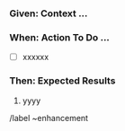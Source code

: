 ### Given: Context ...
<!-- WHEN? WHERE? WHO? -->
### When: Action To Do ...
* [ ] xxxxxx
### Then: Expected Results
<!-- WHAT? Metrics ? -->
1. yyyy
<!-- Quick Actions -->
/label ~enhancement